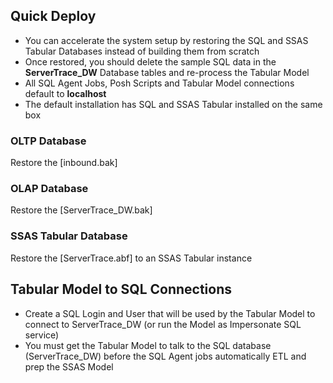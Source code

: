 <h2>Quick Deploy</h2>

* You can accelerate the system setup by restoring the SQL and SSAS Tabular Databases instead of building them from scratch<br>
* Once restored, you should delete the sample SQL data in the <b>ServerTrace_DW</b> Database tables and re-process the Tabular Model
* All SQL Agent Jobs, Posh Scripts and Tabular Model connections default to <b>localhost</b>
* The default installation has SQL and SSAS Tabular installed on the same box

<h3>OLTP Database</h3>
Restore the [inbound.bak]

<h3>OLAP Database</h3>
Restore the [ServerTrace_DW.bak]

<h3>SSAS Tabular Database</h3>
Restore the [ServerTrace.abf] to an SSAS Tabular instance

<h2>Tabular Model to SQL Connections</h2>

* Create a SQL Login and User that will be used by the Tabular Model to connect to ServerTrace_DW (or run the Model as Impersonate SQL service)
* You must get the Tabular Model to talk to the SQL database (ServerTrace_DW) before the SQL Agent jobs automatically ETL and prep the SSAS Model
